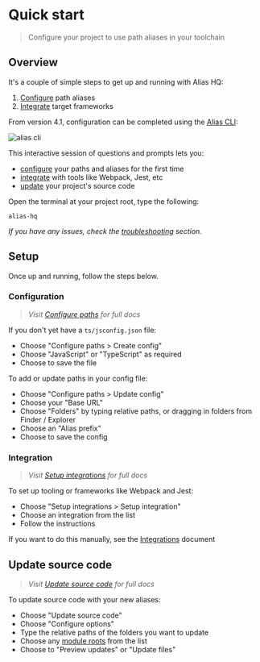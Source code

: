 # Quick start

> Configure your project to use path aliases in your toolchain

## Overview

It's a couple of simple steps to get up and running with Alias HQ:

1. [Configure](#configuration) path aliases
2. [Integrate](#integration) target frameworks

From version 4.1, configuration can be completed using the [Alias CLI](cli/cli.md):

![alias cli](./assets/cli-preview.png)

This interactive session of questions and prompts lets you:

- [configure](#configuration) your paths and aliases for the first time
- [integrate](#integration) with tools like Webpack, Jest, etc
- [update](#update-source-code) your project's source code

Open the terminal at your project root, type the following:

```
alias-hq
```

*If you have any issues, check the [troubleshooting](cli/cli.md#troubleshooting) section.*

## Setup

Once up and running, follow the steps below.

### Configuration

> *Visit [Configure paths](./cli/paths.md) for full docs*

If you don't yet have a `ts/jsconfig.json` file:

- Choose "Configure paths > Create config"
- Choose "JavaScript" or "TypeScript" as required
- Choose to save the file

To add or update paths in your config file: 

- Choose "Configure paths > Update config"
- Choose your "Base URL"
- Choose "Folders" by typing relative paths, or dragging in folders from Finder / Explorer
- Choose an "Alias prefix"
- Choose to save the config

### Integration

> *Visit [Setup integrations](./cli/integrations.md) for full docs*

To set up tooling or frameworks like Webpack and Jest:

- Choose "Setup integrations > Setup integration"
- Choose an integration from the list
- Follow the instructions

If you want to do this manually, see the [Integrations](integrations.md) document

## Update source code

> *Visit [Update source code](./cli/source.md) for full docs*

To update source code with your new aliases:

- Choose "Update source code"
- Choose "Configure options"
- Type the relative paths of the folders you want to update
- Choose any [module roots](./cli/source.md#module-roots) from the list 
- Choose to "Preview updates" or "Update files"

